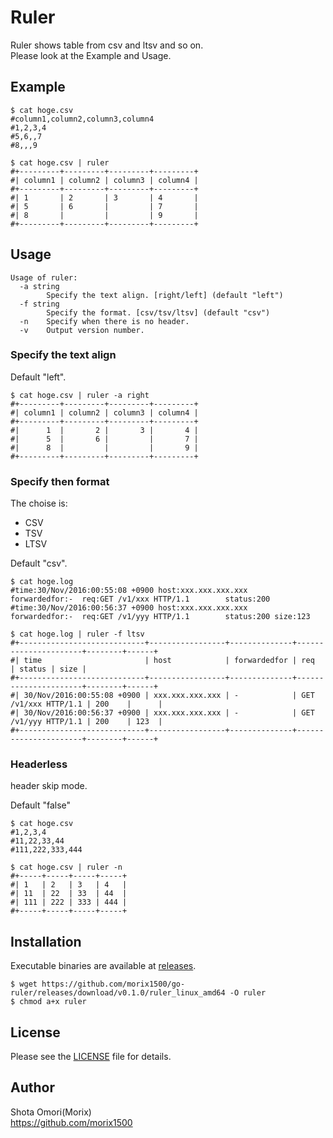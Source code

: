 # Ruler
Ruler shows table from csv and ltsv and so on.  
Please look at the Example and Usage.

## Example
```
$ cat hoge.csv
#column1,column2,column3,column4
#1,2,3,4
#5,6,,7
#8,,,9

$ cat hoge.csv | ruler
#+---------+---------+---------+---------+
#| column1 | column2 | column3 | column4 |
#+---------+---------+---------+---------+
#| 1       | 2       | 3       | 4       |
#| 5       | 6       |         | 7       |
#| 8       |         |         | 9       |
#+---------+---------+---------+---------+

```

## Usage
```
Usage of ruler:
  -a string
        Specify the text align. [right/left] (default "left")
  -f string
        Specify the format. [csv/tsv/ltsv] (default "csv")
  -n    Specify when there is no header.
  -v    Output version number.
```

### Specify the text align
Default "left".

```
$ cat hoge.csv | ruler -a right
#+---------+---------+---------+---------+
#| column1 | column2 | column3 | column4 |
#+---------+---------+---------+---------+
#|      1  |       2 |       3 |       4 |
#|      5  |       6 |         |       7 |
#|      8  |         |         |       9 |
#+---------+---------+---------+---------+
```

### Specify then format
The choise is:
* CSV
* TSV
* LTSV

Default "csv".

```
$ cat hoge.log 
#time:30/Nov/2016:00:55:08 +0900 host:xxx.xxx.xxx.xxx    forwardedfor:-  req:GET /v1/xxx HTTP/1.1        status:200
#time:30/Nov/2016:00:56:37 +0900 host:xxx.xxx.xxx.xxx    forwardedfor:-  req:GET /v1/yyy HTTP/1.1        status:200	size:123

$ cat hoge.log | ruler -f ltsv
#+----------------------------+-----------------+--------------+----------------------+--------+------+
#| time                       | host            | forwardedfor | req                  | status | size |
#+----------------------------+-----------------+--------------+----------------------+--------+------+
#| 30/Nov/2016:00:55:08 +0900 | xxx.xxx.xxx.xxx | -            | GET /v1/xxx HTTP/1.1 | 200    |      |
#| 30/Nov/2016:00:56:37 +0900 | xxx.xxx.xxx.xxx | -            | GET /v1/yyy HTTP/1.1 | 200    | 123  |
#+----------------------------+-----------------+--------------+----------------------+--------+------+
```

### Headerless
header skip mode.

Default "false"

```
$ cat hoge.csv
#1,2,3,4
#11,22,33,44
#111,222,333,444

$ cat hoge.csv | ruler -n
#+-----+-----+-----+-----+
#| 1   | 2   | 3   | 4   |
#| 11  | 22  | 33  | 44  |
#| 111 | 222 | 333 | 444 |
#+-----+-----+-----+-----+
```

## Installation
Executable binaries are available at [releases](https://github.com/morix1500/go-ruler/releases).

```
$ wget https://github.com/morix1500/go-ruler/releases/download/v0.1.0/ruler_linux_amd64 -O ruler
$ chmod a+x ruler
```

## License
Please see the [LICENSE](./LICENSE) file for details.  

## Author
Shota Omori(Morix)  
https://github.com/morix1500
